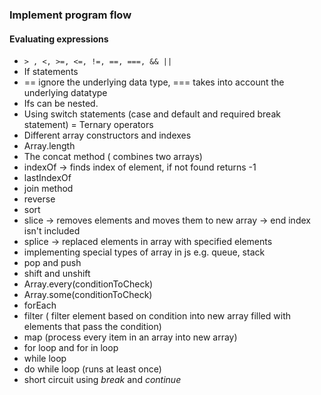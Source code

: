 ### Implement program flow

#### Evaluating expressions

 - `> , <, >=, <=, !=, ==, ===, && ||`
 - If statements
 - == ignore the underlying data type, === takes into account the underlying datatype
 - Ifs can be nested.
 - Using switch statements (case and default and required break statement)
 = Ternary operators
 - Different array constructors and indexes
 - Array.length
 - The concat method ( combines two arrays)
 - indexOf -> finds index of element, if not found returns -1
 - lastIndexOf
 - join method
 - reverse
 - sort
 - slice -> removes elements and moves them to new array -> end index isn't included
 - splice -> replaced elements in array with specified elements
 - implementing special types of array in js e.g. queue, stack
 - pop and push
 - shift and unshift
 - Array.every(conditionToCheck)
 - Array.some(conditionToCheck)
 - forEach
 - filter ( filter element based on condition into new array filled with elements that pass the condition)
 - map (process every item in an array into new array)
 - for loop and for in loop
 - while loop
 - do while loop (runs at least once)
 - short circuit using *break* and *continue*